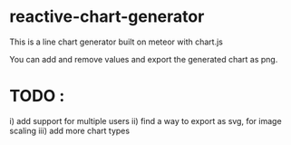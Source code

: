 # reactive-chart-generator

This is a line chart generator built on meteor with chart.js

You can add and remove values and export the generated chart as png.

# TODO :

i) add support for multiple users
ii) find a way to export as svg, for image scaling
iii) add more chart types
